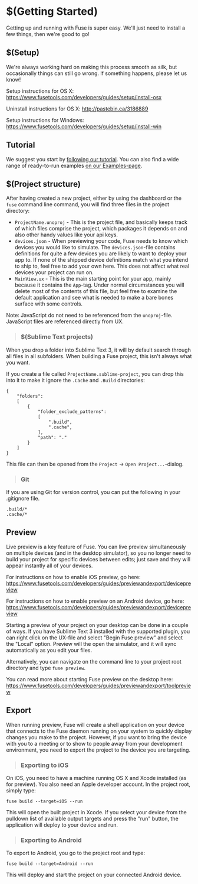 # $(Getting Started)

Getting up and running with Fuse is super easy. We'll just need to install a few things, then we're good to go!

## $(Setup)

We're always working hard on making this process smooth as silk, but occasionally things can still go wrong. If something happens, please let us know!

Setup instructions for OS X: https://www.fusetools.com/developers/guides/setup/install-osx

Uninstall instructions for OS X: http://pastebin.ca/3186889

Setup instructions for Windows: https://www.fusetools.com/developers/guides/setup/install-win

## Tutorial

We suggest you start by [following our tutorial](https://www.fusetools.com/developers/guides/tutorial). You can also find a wide range of ready-to-run examples [on our Examples-page](https://www.fusetools.com/examples).

## $(Project structure)

After having created a new project, either by using the dashboard or the `fuse` command line command, you will find three files in the project directory:

- `ProjectName.unoproj` - This is the project file, and basically keeps track of which files comprise the project, which packages it depends on and also other handy values like your api keys.
- `devices.json` - When previewing your code, Fuse needs to know which devices you would like to simulate. The `devices.json`-file contains definitions for quite a few devices you are likely to want to deploy your app to. If none of the shipped device definitions match what you intend to ship to, feel free to add your own here. This does not affect what real devices your project can run on.
- `MainView.ux` - This is the main starting point for your app, mainly because it contains the `App`-tag. Under normal circumstances you will delete most of the contents of this file, but feel free to examine the default application and see what is needed to make a bare bones surface with some controls.

Note: JavaScript do not need to be referenced from the `unoproj`-file. JavaScript files are referenced directly from UX.


> ### $(Sublime Text projects)

When you drop a folder into Sublime Text 3, it will by default search through all files in all subfolders. When building a Fuse project, this isn't always what you want.

If you create a file called `ProjectName.sublime-project`, you can drop this into it to make it ignore the `.Cache` and `.Build` directories:

```
{
	"folders":
	[
		{
			"folder_exclude_patterns":
			[
				".build",
				".cache",				
			],
			"path": "."
		}
	]
}
```

This file can then be opened from the `Project` -> `Open Project...`-dialog.

> ### Git

If you are using Git for version control, you can put the following in your .gitignore file.

	.build/*
	.cache/*

## Preview

Live preview is a key feature of Fuse. You can live preview simultaneously on multiple devices (and in the desktop simulator), so you no longer need to build your project for specific devices between edits; just save and they will appear instantly all of your devices.

For instructions on how to enable iOS preview, go here: https://www.fusetools.com/developers/guides/previewandexport/devicepreview

For instructions on how to enable preview on an Android device, go here: https://www.fusetools.com/developers/guides/previewandexport/devicepreview

Starting a preview of your project on your desktop can be done in a couple of ways. If you have Sublime Text 3 installed with the supported plugin, you can right click on the UX-file and select "Begin Fuse preview" and select the "Local" option. Preview will the open the simulator, and it will sync automatically as you edit your files.

Alternatively, you can navigate on the command line to your project root directory and type `fuse preview`.

You can read more about starting Fuse preview on the desktop here: https://www.fusetools.com/developers/guides/previewandexport/toolpreview

## Export

When running preview, Fuse will create a shell application on your device that connects to the Fuse daemon running on your system to quickly display changes you make to the project. However, if you want to bring the device with you to a meeting or to show to people away from your development environment, you need to export the project to the device you are targeting.

> ### Exporting to iOS

On iOS, you need to have a machine running OS X and Xcode installed (as for preview). You also need an Apple developer account. In the project root, simply type:

`fuse build --target=iOS --run`

This will open the built project in Xcode. If you select your device from the pulldown list of available output targets and press the "run" button, the application will deploy to your device and run.

> ### Exporting to Android

To export to Android, you go to the project root and type:

`fuse build --target=Android --run`

This will deploy and start the project on your connected Android device.
